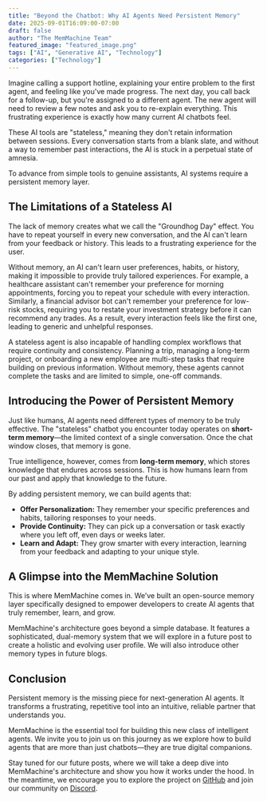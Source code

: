 ```yaml
---
title: "Beyond the Chatbot: Why AI Agents Need Persistent Memory"
date: 2025-09-01T16:09:00-07:00
draft: false
author: "The MemMachine Team"
featured_image: "featured_image.png"
tags: ["AI", "Generative AI", "Technology"]
categories: ["Technology"]
---
```


Imagine calling a support hotline, explaining your entire problem to the first agent, and feeling like you've made progress. The next day, you call back for a follow-up, but you're assigned to a different agent. The new agent will need to review a few notes and ask you to re-explain everything. This frustrating experience is exactly how many current AI chatbots feel.

These AI tools are "stateless," meaning they don't retain information between sessions. Every conversation starts from a blank slate, and without a way to remember past interactions, the AI is stuck in a perpetual state of amnesia.

To advance from simple tools to genuine assistants, AI systems require a persistent memory layer.

## The Limitations of a Stateless AI

The lack of memory creates what we call the "Groundhog Day" effect. You have to repeat yourself in every new conversation, and the AI can't learn from your feedback or history. This leads to a frustrating experience for the user.

Without memory, an AI can't learn user preferences, habits, or history, making it impossible to provide truly tailored experiences. For example, a healthcare assistant can't remember your preference for morning appointments, forcing you to repeat your schedule with every interaction. Similarly, a financial advisor bot can't remember your preference for low-risk stocks, requiring you to restate your investment strategy before it can recommend any trades. As a result, every interaction feels like the first one, leading to generic and unhelpful responses.

A stateless agent is also incapable of handling complex workflows that require continuity and consistency. Planning a trip, managing a long-term project, or onboarding a new employee are multi-step tasks that require building on previous information. Without memory, these agents cannot complete the tasks and are limited to simple, one-off commands.

## Introducing the Power of Persistent Memory

Just like humans, AI agents need different types of memory to be truly effective. The "stateless" chatbot you encounter today operates on **short-term memory**—the limited context of a single conversation. Once the chat window closes, that memory is gone.

True intelligence, however, comes from **long-term memory**, which stores knowledge that endures across sessions. This is how humans learn from our past and apply that knowledge to the future.

By adding persistent memory, we can build agents that:

- **Offer Personalization:** They remember your specific preferences and habits, tailoring responses to your needs.
- **Provide Continuity:** They can pick up a conversation or task exactly where you left off, even days or weeks later.
- **Learn and Adapt:** They grow smarter with every interaction, learning from your feedback and adapting to your unique style.

## A Glimpse into the MemMachine Solution

This is where MemMachine comes in. We’ve built an open-source memory layer specifically designed to empower developers to create AI agents that truly remember, learn, and grow.

MemMachine's architecture goes beyond a simple database. It features a sophisticated, dual-memory system that we will explore in a future post to create a holistic and evolving user profile. We will also introduce other memory types in future blogs.

## Conclusion

Persistent memory is the missing piece for next-generation AI agents. It transforms a frustrating, repetitive tool into an intuitive, reliable partner that understands you.

MemMachine is the essential tool for building this new class of intelligent agents. We invite you to join us on this journey as we explore how to build agents that are more than just chatbots—they are true digital companions.

Stay tuned for our future posts, where we will take a deep dive into MemMachine's architecture and show you how it works under the hood. In the meantime, we encourage you to explore the project on [GitHub](https://github.com/MemMachine/MemMachine) and join our community on [Discord](https://discord.gg/usydANvKqD).
